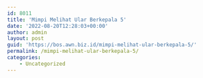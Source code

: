 ```yaml
---
id: 8011
title: 'Mimpi Melihat Ular Berkepala 5'
date: '2022-08-20T12:28:03+00:00'
author: admin
layout: post
guid: 'https://bos.awn.biz.id/mimpi-melihat-ular-berkepala-5/'
permalink: /mimpi-melihat-ular-berkepala-5/
categories:
    - Uncategorized
---
```


